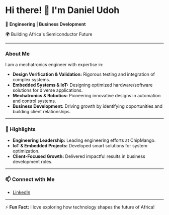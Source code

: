

# Hi there! 👋 I'm Daniel Udoh

🚀 **Engineering | Business Dvelopment**  

🌍 Building Africa's Semiconductor Future  

---

### About Me  
I am a mechatronics engineer with expertise in:  
- **Design Verification & Validation:** Rigorous testing and integration of complex systems.  
- **Embedded Systems & IoT:** Designing optimized hardware/software solutions for diverse applications.  
- **Mechatronics & Robotics:** Pioneering innovative designs in automation and control systems.  
- **Business Development:** Driving growth by identifying opportunities and building client relationships.  

---

### 🌟 Highlights  
- **Engineering Leadership:** Leading engineering efforts at ChipMango.  
- **IoT & Embedded Projects:** Developed smart solutions for system optimization.  
- **Client-Focused Growth:** Delivered impactful results in business development roles.  

---

### 📫 Connect with Me  
- [LinkedIn](https://www.linkedin.com/in/danieludoh)   

---

⚡ **Fun Fact:** I love exploring how technology shapes the future of Africa!  
